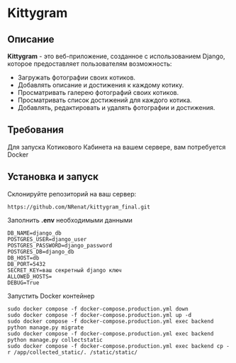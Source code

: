 #  Kittygram

## Описание

**Kittygram** - это веб-приложение, созданное с использованием Django, которое предоставляет пользователям возможность: 
 
- Загружать фотографии своих котиков. 
- Добавлять описание и достижения к каждому котику. 
- Просматривать галерею фотографий своих котиков. 
- Просматривать список достижений для каждого котика. 
- Добавлять, редактировать и удалять фотографии и достижения. 

## Требования 
Для запуска Котикового Кабинета на вашем сервере, вам потребуется Docker 

## Установка и запуск
Склонируйте репозиторий на ваш сервер: 
 
``` 
https://github.com/NRenat/kittygram_final.git
```

Заполнить **.env** необходимыми данными
```
DB_NAME=django_db
POSTGRES_USER=django_user
POSTGRES_PASSWORD=django_password
POSTGRES_DB=django_db
DB_HOST=db
DB_PORT=5432
SECRET_KEY=ваш секретный django ключ
ALLOWED_HOSTS=
DEBUG=True
```

Запустить Docker контейнер
```
sudo docker compose -f docker-compose.production.yml down
sudo docker compose -f docker-compose.production.yml up -d
sudo docker compose -f docker-compose.production.yml exec backend python manage.py migrate
sudo docker compose -f docker-compose.production.yml exec backend python manage.py collectstatic
sudo docker compose -f docker-compose.production.yml exec backend cp -r /app/collected_static/. /static/static/
```
